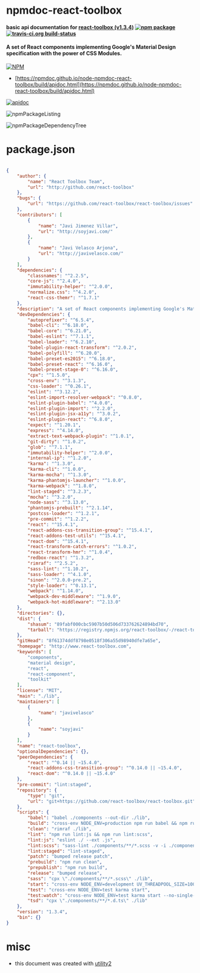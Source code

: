 # npmdoc-react-toolbox

#### basic api documentation for  [react-toolbox (v1.3.4)](http://www.react-toolbox.com)  [![npm package](https://img.shields.io/npm/v/npmdoc-react-toolbox.svg?style=flat-square)](https://www.npmjs.org/package/npmdoc-react-toolbox) [![travis-ci.org build-status](https://api.travis-ci.org/npmdoc/node-npmdoc-react-toolbox.svg)](https://travis-ci.org/npmdoc/node-npmdoc-react-toolbox)

#### A set of React components implementing Google's Material Design specification with the power of CSS Modules.

[![NPM](https://nodei.co/npm/react-toolbox.png?downloads=true&downloadRank=true&stars=true)](https://www.npmjs.com/package/react-toolbox)

- [https://npmdoc.github.io/node-npmdoc-react-toolbox/build/apidoc.html](https://npmdoc.github.io/node-npmdoc-react-toolbox/build/apidoc.html)

[![apidoc](https://npmdoc.github.io/node-npmdoc-react-toolbox/build/screenCapture.buildCi.browser.%252Ftmp%252Fbuild%252Fapidoc.html.png)](https://npmdoc.github.io/node-npmdoc-react-toolbox/build/apidoc.html)

![npmPackageListing](https://npmdoc.github.io/node-npmdoc-react-toolbox/build/screenCapture.npmPackageListing.svg)

![npmPackageDependencyTree](https://npmdoc.github.io/node-npmdoc-react-toolbox/build/screenCapture.npmPackageDependencyTree.svg)



# package.json

```json

{
    "author": {
        "name": "React Toolbox Team",
        "url": "http://github.com/react-toolbox"
    },
    "bugs": {
        "url": "https://github.com/react-toolbox/react-toolbox/issues"
    },
    "contributors": [
        {
            "name": "Javi Jimenez Villar",
            "url": "http://soyjavi.com/"
        },
        {
            "name": "Javi Velasco Arjona",
            "url": "http://javivelasco.com/"
        }
    ],
    "dependencies": {
        "classnames": "^2.2.5",
        "core-js": "^2.4.0",
        "immutability-helper": "^2.0.0",
        "normalize.css": "^4.2.0",
        "react-css-themr": "^1.7.1"
    },
    "description": "A set of React components implementing Google's Material Design specification with the power of CSS Modules.",
    "devDependencies": {
        "autoprefixer": "^6.5.4",
        "babel-cli": "^6.18.0",
        "babel-core": "^6.21.0",
        "babel-eslint": "^7.1.1",
        "babel-loader": "^6.2.10",
        "babel-plugin-react-transform": "^2.0.2",
        "babel-polyfill": "^6.20.0",
        "babel-preset-es2015": "^6.18.0",
        "babel-preset-react": "^6.16.0",
        "babel-preset-stage-0": "^6.16.0",
        "cpx": "^1.5.0",
        "cross-env": "^3.1.3",
        "css-loader": "^0.26.1",
        "eslint": "^3.12.2",
        "eslint-import-resolver-webpack": "^0.8.0",
        "eslint-plugin-babel": "^4.0.0",
        "eslint-plugin-import": "^2.2.0",
        "eslint-plugin-jsx-a11y": "^3.0.2",
        "eslint-plugin-react": "^6.8.0",
        "expect": "^1.20.1",
        "express": "^4.14.0",
        "extract-text-webpack-plugin": "^1.0.1",
        "git-dirty": "^1.0.2",
        "glob": "^7.1.1",
        "immutability-helper": "^2.0.0",
        "internal-ip": "^1.2.0",
        "karma": "^1.3.0",
        "karma-cli": "^1.0.0",
        "karma-mocha": "^1.3.0",
        "karma-phantomjs-launcher": "^1.0.0",
        "karma-webpack": "^1.8.0",
        "lint-staged": "^3.2.3",
        "mocha": "^3.2.0",
        "node-sass": "^3.13.0",
        "phantomjs-prebuilt": "^2.1.14",
        "postcss-loader": "^1.2.1",
        "pre-commit": "^1.2.2",
        "react": "^15.4.1",
        "react-addons-css-transition-group": "^15.4.1",
        "react-addons-test-utils": "^15.4.1",
        "react-dom": "^15.4.1",
        "react-transform-catch-errors": "^1.0.2",
        "react-transform-hmr": "^1.0.4",
        "redbox-react": "^1.3.2",
        "rimraf": "^2.5.2",
        "sass-lint": "^1.10.2",
        "sass-loader": "^4.1.0",
        "sinon": "^2.0.0-pre.2",
        "style-loader": "^0.13.1",
        "webpack": "^1.14.0",
        "webpack-dev-middleware": "^1.9.0",
        "webpack-hot-middleware": "^2.13.0"
    },
    "directories": {},
    "dist": {
        "shasum": "89fabf000cbc5907b50d506d733762624894bd70",
        "tarball": "https://registry.npmjs.org/react-toolbox/-/react-toolbox-1.3.4.tgz"
    },
    "gitHead": "8f61374ddf8798e0518f306a55d98940dfe7a65e",
    "homepage": "http://www.react-toolbox.com",
    "keywords": [
        "components",
        "material design",
        "react",
        "react-component",
        "toolkit"
    ],
    "license": "MIT",
    "main": "./lib",
    "maintainers": [
        {
            "name": "javivelasco"
        },
        {
            "name": "soyjavi"
        }
    ],
    "name": "react-toolbox",
    "optionalDependencies": {},
    "peerDependencies": {
        "react": "^0.14 || ~15.4.0",
        "react-addons-css-transition-group": "^0.14.0 || ~15.4.0",
        "react-dom": "^0.14.0 || ~15.4.0"
    },
    "pre-commit": "lint:staged",
    "repository": {
        "type": "git",
        "url": "git+https://github.com/react-toolbox/react-toolbox.git"
    },
    "scripts": {
        "babel": "babel ./components --out-dir ./lib",
        "build": "cross-env NODE_ENV=production npm run babel && npm run sass && npm run tsd",
        "clean": "rimraf ./lib",
        "lint": "npm run lint:js && npm run lint:scss",
        "lint:js": "eslint ./ --ext .js",
        "lint:scss": "sass-lint ./components/**/*.scss -v -i ./components/slider/style.scss",
        "lint:staged": "lint-staged",
        "patch": "bumped release patch",
        "prebuild": "npm run clean",
        "prepublish": "npm run build",
        "release": "bumped release",
        "sass": "cpx \"./components/**/*.scss\" ./lib",
        "start": "cross-env NODE_ENV=development UV_THREADPOOL_SIZE=100 node ./server",
        "test": "cross-env NODE_ENV=test karma start",
        "test:watch": "cross-env NODE_ENV=test karma start --no-single-run",
        "tsd": "cpx \"./components/**/*.d.ts\" ./lib"
    },
    "version": "1.3.4",
    "bin": {}
}
```



# misc
- this document was created with [utility2](https://github.com/kaizhu256/node-utility2)
